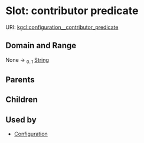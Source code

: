 
# Slot: contributor predicate




URI: [kgcl:configuration__contributor_predicate](http://w3id.org/kgcl/configuration__contributor_predicate)


## Domain and Range

None &#8594;  <sub>0..1</sub> [String](types/String.md)

## Parents


## Children


## Used by

 * [Configuration](Configuration.md)
